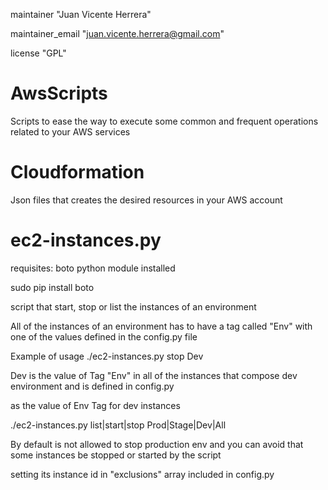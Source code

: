 maintainer       "Juan Vicente Herrera"

maintainer_email "juan.vicente.herrera@gmail.com"

license          "GPL"

AwsScripts
==========

 Scripts to ease the way to execute some common and frequent operations related to your AWS services

Cloudformation
==========

Json files that creates the desired resources in your AWS account


ec2-instances.py
==========

 requisites: boto python module installed
 
 sudo pip install boto
 
 script that start, stop or list the instances of an environment
 
 All of the instances of an environment has to have a tag called "Env" with one of the values defined in the config.py file
 
 Example of usage ./ec2-instances.py stop Dev
 
 Dev is the value of Tag "Env" in all of the instances that compose dev environment and is defined in config.py
 
 as the value of Env Tag for dev instances
 
 ./ec2-instances.py list|start|stop Prod|Stage|Dev|All
 
 By default is not allowed to stop production env and you can avoid that some instances be stopped or started by the script
 
 setting its instance id in "exclusions" array included in config.py
